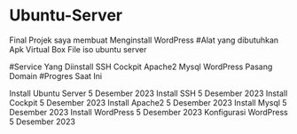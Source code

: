 # Ubuntu-Server
Final Projek saya membuat Menginstall WordPress
#Alat yang dibutuhkan
Apk Virtual Box
File iso ubuntu server

#Service Yang Diinstall
SSH
Cockpit
Apache2
Mysql
WordPress
Pasang Domain
#Progres Saat Ini

Install Ubuntu Server 5 Desember 2023
Install SSH 5 Desember 2023
Install Cockpit 5 Desember 2023
Install Apache2 5 Desember 2023
Install Mysql 5 Desember 2023
Install WordPress 5 Desember 2023
Konfigurasi WordPress 5 Desember 2023
